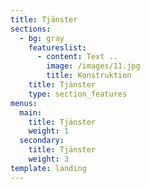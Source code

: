 ```yaml
---
title: Tjänster
sections:
  - bg: gray
    featureslist:
      - content: Text ..
        image: /images/11.jpg
        title: Konstruktion
    title: Tjänster
    type: section_features
menus:
  main:
    title: Tjänster
    weight: 1
  secondary:
    title: Tjänster
    weight: 3
template: landing
---
```


